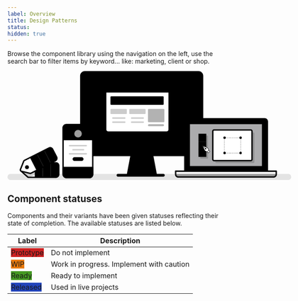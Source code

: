 ```yaml
---
label: Overview
title: Design Patterns
status: 
hidden: true
---
```


Browse the component library using the navigation on the left, use the search bar to filter items by keyword... like: marketing, client or shop.

<svg width="832px" height="320px" style="max-width: 640px" viewBox="0 0 832 320" version="1.1" xmlns="http://www.w3.org/2000/svg" xmlns:xlink="http://www.w3.org/1999/xlink">
    <g id="graphic">
        <rect id="Rectangle" fill-opacity="0.1" fill="var(--color-contrast-higher)"  x="0" y="302" width="832" height="18" rx="9"></rect>
        <rect id="Rectangle" fill="var(--color-contrast-higher)"  x="320" y="302" width="141" height="8" rx="4"></rect>
        <rect id="Rectangle" fill="var(--color-contrast-low)"  x="215" y="2" width="356" height="246" rx="12"></rect>
        <rect id="Rectangle" fill="var(--color-primary-lighter)"  transform="translate(393.315000, 115.831500) rotate(90) translate(-393.315000, -115.831500) " x="302.4835" y="-40.4835" width="181.663" height="312.63"></rect>
        <path d="M521.643762,140 L560,140 L560,248 L508,248 L508,153.617279 C508.001652,146.098124 514.108882,140.002749 521.643762,140 Z" id="Path" fill="#848484"  opacity="0.4" style="mix-blend-mode: multiply;"></path>
        <path d="M240.060041,157 L215,157 L215,232.014519 C215,241.394726 222.954076,249 232.193079,249 L261,249 L261,178.606738 C261.003958,166.909873 251.580829,157 240.060041,157 Z" id="Path" fill="#848484"  opacity="0.4" style="mix-blend-mode: multiply;"></path>
        <path d="M559.990453,250 L227.009547,250 C219.275717,249.991747 213.008273,243.739628 213,236.024708 L213,13.9752917 C213.008273,6.26037219 219.275717,0.00825272895 227.009547,0 L559.990453,0 C567.724283,0.00825272895 573.991727,6.26037219 574,13.9752917 L574,236.024708 C573.991727,243.739628 567.724283,249.991747 559.990453,250 L559.990453,250 Z M227.006974,4 C221.48279,4.00605132 217.006067,8.47149862 217,13.9817688 L217,236.018231 C217.006067,241.528501 221.48279,245.993949 227.006974,246 L559.993026,246 C565.51721,245.993949 569.993933,241.528501 570,236.018231 L570,13.9817688 C569.993933,8.47149862 565.51721,4.00605132 559.993026,4 L227.006974,4 Z" id="Shape" fill="var(--color-contrast-higher)" ></path>
        <path d="M549.998042,209 L238.001958,209 C236.896307,209 236,208.102915 236,206.996305 L236,25.003695 C236,23.8970848 236.896307,23 238.001958,23 L549.998042,23 C551.103693,23 552,23.8970848 552,25.003695 L552,206.996305 C552,208.102915 551.103693,209 549.998042,209 Z M240,205 L548,205 L548,27 L240,27 L240,205 Z" id="Shape" fill="var(--color-contrast-higher)" ></path>
        <rect id="Rectangle" fill="#848484"  opacity="0.32" style="mix-blend-mode: multiply;" x="310" y="61" width="186" height="137" rx="7.045"></rect>
        <rect id="Rectangle" fill="var(--color-contrast-low)"  x="302" y="55" width="186" height="137" rx="7.045"></rect>
        <path d="M480.94976,194 L309.05024,194 C304.054444,193.993922 300.006065,189.936346 300,184.929203 L300,62.0707971 C300.006065,57.0636541 304.054444,53.0060783 309.05024,53 L480.94976,53 C485.945556,53.0060783 489.993935,57.0636541 490,62.0707971 L490,184.929203 C489.993935,189.936346 485.945556,193.993922 480.94976,194 Z M309.048051,57 C306.261461,57.0033162 304.003308,59.2669118 304,62.0602187 L304,184.939781 C304.003308,187.733088 306.261461,189.996684 309.048051,190 L480.951949,190 C483.738767,189.997235 485.997242,187.733317 486,184.939781 L486,62.0612217 C485.997242,59.267686 483.738767,57.0037675 480.951949,57 L309.048051,57 Z" id="Shape" fill="var(--color-contrast-higher)" ></path>
        <polygon id="Path" fill="var(--color-contrast-medium)"  points="436 303 352 303 362.401672 248 425.598328 248"></polygon>
        <polygon id="Path" fill="#848484"  opacity="0.32" style="mix-blend-mode: multiply;" points="428 264 425.158173 249 361.841827 249 359 264"></polygon>
        <path d="M435.991916,305 L352.006078,305 C351.408837,305 350.842683,304.734249 350.46158,304.275254 C350.080478,303.816258 349.92405,303.211653 350.034838,302.625861 L360.433754,247.631156 C360.612658,246.685199 361.440548,246 362.404993,246 L425.595007,246 C426.559074,246.00062 427.386409,246.685569 427.565243,247.631156 L437.965162,302.625861 C438.07595,303.211653 437.919522,303.816258 437.53842,304.275254 C437.157317,304.734249 436.591163,305 435.993922,305 L435.991916,305 Z M354,301 L433,301 L423.375086,250 L363.623913,250 L354,301 Z" id="Shape" fill="var(--color-contrast-higher)" ></path>
        <circle id="Oval" fill="var(--color-contrast-higher)"  cx="393" cy="223" r="6"></circle>
        <rect id="Rectangle" fill="#FFFFFF"  x="288" y="42" width="186" height="137" rx="7.045"></rect>
        <path d="M295.354508,42 L467.123786,42 C470.921414,42 474,45.0586387 474,48.8316607 L474,63 L288,63 L288,49.3058606 C288,45.2707844 291.293116,42 295.354508,42 Z" id="Path" fill="var(--color-contrast-low)" ></path>
        <circle id="Oval" fill="var(--color-contrast-higher)"  cx="306.5" cy="52.5" r="3.5"></circle>
        <circle id="Oval" fill="var(--color-contrast-higher)"  cx="317.5" cy="52.5" r="3.5"></circle>
        <circle id="Oval" fill="var(--color-contrast-higher)"  cx="327.5" cy="52.5" r="3.5"></circle>
        <rect id="Rectangle" fill="var(--color-primary-dark)"  x="302" y="74" width="156" height="25" rx="2"></rect>
        <rect id="Rectangle" fill="var(--color-contrast-higher)"  opacity="0.2" x="302" y="111" width="48" height="15" rx="2"></rect>
        <path d="M466.94976,181 L295.05024,181 C290.054216,180.994473 286.005514,176.936459 286,171.928945 L286,49.0710552 C286.005514,44.0635409 290.054216,40.0055271 295.05024,40 L466.94976,40 C471.945784,40.0055271 475.994486,44.0635409 476,49.0710552 L476,171.928945 C475.994486,176.936459 471.945784,180.994473 466.94976,181 Z M295.048051,44 C292.261233,44.0027645 290.002758,46.266683 290,49.0602187 L290,171.939781 C290.002758,174.733317 292.261233,176.997235 295.048051,177 L466.951949,177 C469.738767,176.997235 471.997242,174.733317 472,171.939781 L472,49.0652338 C471.997242,46.2716981 469.738767,44.0077796 466.951949,44.0050151 L295.048051,44 Z" id="Shape" fill="var(--color-contrast-higher)" ></path>
        <path d="M344.010509,140 L308.989491,140 C307.890726,140 307,139.104569 307,138 C307,136.895431 307.890726,136 308.989491,136 L344.010509,136 C345.109274,136 346,136.895431 346,138 C346,139.104569 345.109274,140 344.010509,140 Z" id="Path" fill="var(--color-contrast-higher)"  opacity="0.2"></path>
        <path d="M344.010509,152 L308.989491,152 C307.890726,152 307,151.104569 307,150 C307,148.895431 307.890726,148 308.989491,148 L344.010509,148 C345.109274,148 346,148.895431 346,150 C346,151.104569 345.109274,152 344.010509,152 Z" id="Path" fill="var(--color-contrast-higher)"  opacity="0.2"></path>
        <rect id="Rectangle" fill="var(--color-contrast-higher)"  opacity="0.2" x="357" y="111" width="48" height="15" rx="2"></rect>
        <path d="M397.989418,140 L364.010582,140 C362.900168,140 362,139.104569 362,138 C362,136.895431 362.900168,136 364.010582,136 L397.989418,136 C399.099832,136 400,136.895431 400,138 C400,139.104569 399.099832,140 397.989418,140 Z" id="Path" fill="var(--color-contrast-higher)"  opacity="0.2"></path>
        <path d="M397.989418,152 L364.010582,152 C362.900168,152 362,151.104569 362,150 C362,148.895431 362.900168,148 364.010582,148 L397.989418,148 C399.099832,148 400,148.895431 400,150 C400,151.104569 399.099832,152 397.989418,152 Z" id="Path" fill="var(--color-contrast-higher)"  opacity="0.2"></path>
        <rect id="Rectangle" fill="var(--color-contrast-higher)"  opacity="0.3" x="412" y="111" width="48" height="39" rx="2"></rect>
        <path d="M456.263785,161.999465 L414.841297,161.999465 C413.832624,162.019912 412.892331,161.452731 412.382427,160.516286 C411.872524,159.579841 411.872524,158.420159 412.382427,157.483714 C412.892331,156.547269 413.832624,155.980088 414.841297,156.000535 L456.263785,156.000535 C457.783223,156.031335 459,157.365178 459,159 C459,160.634822 457.783223,161.968665 456.263785,161.999465 Z" id="Path" fill="var(--color-contrast-higher)"  opacity="0.3"></path>
        <rect id="Rectangle" fill="#FFFFFF"  x="163" y="157" width="87" height="155" rx="10"></rect>
        <path d="M172.811197,157 L241.630026,157 C247.357204,157 252,161.58083 252,167.23157 L252,203 L163,203 L163,166.681241 C163,164.113707 164.033293,161.651243 165.873279,159.83563 C167.713264,158.020017 170.208932,157 172.811197,157 L172.811197,157 Z" id="Path" fill="var(--color-primary-dark)" ></path>
        <path d="M240.040871,314 L172.959129,314 C166.357244,313.992831 161.00714,308.621301 161,301.992977 L161,167.007023 C161.007688,160.378927 166.357472,155.007719 172.959129,155 L240.040871,155 C246.642756,155.007169 251.99286,160.378699 252,167.007023 L252,301.992977 C251.99286,308.621301 246.642756,313.992831 240.040871,314 Z M172.970136,159 C168.5704,159.004963 165.004941,162.585987 165,167.00493 L165,301.99507 C165.004941,306.414013 168.5704,309.995037 172.970136,310 L240.029864,310 C244.429827,309.995587 247.995607,306.414242 248,301.99507 L248,167.00493 C247.995059,162.585987 244.4296,159.004963 240.029864,159 L172.970136,159 Z" id="Shape" fill="var(--color-contrast-higher)" ></path>
        <path d="M163.003986,283 L250,283 L250,302.966185 C250,308.507708 245.587624,313 240.144683,313 L173.314654,313 C167.618028,313 163,308.298331 163,302.498529 L163,283 L163.003986,283 Z" id="Path" fill="var(--color-contrast-low)" ></path>
        <path d="M240.351809,315 L173.30993,315 C166.514531,314.992187 161.007689,309.396246 161,302.4909 L161,283.025437 C161,281.906819 161.892381,281 162.993188,281 L250.006812,281 C251.107619,281 252,281.906819 252,283.025437 L252,303.160307 C251.992316,309.694766 246.782224,314.990514 240.351809,315 Z M165,285 L165,302.508544 C165.005485,307.194338 168.725385,310.992158 173.317236,311 L240.336346,311 C244.566656,310.995518 247.995058,307.497433 248,303.180581 L248,285 L165,285 Z" id="Shape" fill="var(--color-contrast-higher)" ></path>
        <circle id="Oval" fill="var(--color-contrast-higher)"  cx="207" cy="297" r="5"></circle>
        <path d="M231.010809,221 L181.989191,221 C180.890591,221 180,220.104569 180,219 C180,217.895431 180.890591,217 181.989191,217 L231.010809,217 C232.109409,217 233,217.895431 233,219 C233,220.104569 232.109409,221 231.010809,221 Z" id="Path" fill="var(--color-contrast-higher)"  opacity="0.2"></path>
        <path d="M222.998971,233 L192.001029,233 C190.895891,233 190,232.104569 190,231 C190,229.895431 190.895891,229 192.001029,229 L222.998971,229 C224.104109,229 225,229.895431 225,231 C225,232.104569 224.104109,233 222.998971,233 Z" id="Path" fill="var(--color-contrast-higher)"  opacity="0.2"></path>
        <path d="M231.010809,245 L181.989191,245 C180.890591,245 180,244.104569 180,243 C180,241.895431 180.890591,241 181.989191,241 L231.010809,241 C232.109409,241 233,241.895431 233,243 C233,244.104569 232.109409,245 231.010809,245 Z" id="Path" fill="var(--color-contrast-higher)"  opacity="0.2"></path>
        <circle id="Oval" fill="#FFFFFF"  opacity="0.62" cx="207" cy="184" r="11"></circle>
        <path d="M223,258.5 C223,261.537566 220.508387,264 217.434826,264 L196.565174,264 C193.491613,264 191,261.537566 191,258.5 L191,258.5 C191,257.041309 191.586329,255.642363 192.630002,254.610913 C193.673675,253.579463 195.089198,253 196.565174,253 L217.434826,253 C218.910802,253 220.326325,253.579463 221.369998,254.610913 C222.413671,255.642363 223,257.041309 223,258.5 Z" id="Path" fill="var(--color-primary)" ></path>
        <path d="M526.81496,140 L753.44081,140 C757.615635,140 761,143.376424 761,147.541453 L761,293 L519,293 L519,147.796623 C519,143.490895 522.499105,140 526.81496,140 Z" id="Path" fill="var(--color-contrast-low)" ></path>
        <path d="M762.001771,296 L519.998229,296 C518.894638,296 518,295.104569 518,294 L518,148 C518.006057,142.479666 522.475699,138.006062 527.991146,138 L754.008854,138 C759.524073,138.006612 763.993394,142.479894 764,148 L764,294 C764,295.104569 763.105362,296 762.001771,296 L762.001771,296 Z M522,292 L760,292 L760,148 C759.996146,144.687891 757.314569,142.003857 754.005491,142 L527.994509,142 C524.685203,142.003307 522.003304,144.687662 522,148 L522,292 Z" id="Shape" fill="var(--color-contrast-higher)" ></path>
        <rect id="Rectangle" fill="#f1f1f4"  opacity="0.71" transform="translate(641.075000, 216.730500) rotate(90) translate(-641.075000, -216.730500) " x="577" y="109" width="128.15" height="215.461"></rect>
        <rect id="Rectangle" fill="#848484"  opacity="0.32" style="mix-blend-mode: multiply;" x="565" y="189" width="23" height="68" rx="1.963"></rect>
        <rect id="Rectangle" fill="#848484"  opacity="0.32" style="mix-blend-mode: multiply;" x="609" y="180" width="115" height="90" rx="4"></rect>
        <path d="M748.002736,283 L532.997264,283 C531.894206,283 531,282.105171 531,281.001343 L531,153.998657 C531,152.894829 531.894206,152 532.997264,152 L748.002736,152 C749.105794,152 750,152.894829 750,153.998657 L750,281.001343 C750,282.105171 749.105794,283 748.002736,283 Z M535,279 L746,279 L746,156 L535,156 L535,279 Z" id="Shape" fill="var(--color-contrast-higher)" ></path>
        <path d="M493,294 L788,294 L788,303.190192 C788,307.50343 784.419322,311 780.002332,311 L500.997668,311 C496.580678,311 493,307.50343 493,303.190192 L493,294 Z" id="Path" fill="#FFFFFF" ></path>
        <path d="M504.062863,312 L776.937137,312 C782.416508,312 786.980815,307.713706 788,302 L493,302 C494.020186,307.713706 498.583492,312 504.062863,312 Z" id="Path" fill="var(--color-contrast-low)"  opacity="0.4"></path>
        <path d="M780.002875,313 L500.997125,313 C495.478834,312.992977 491.00716,308.606493 491,303.193331 L491,293.961334 C491,292.878119 491.895173,292 492.999425,292 L788.000575,292 C789.104827,292 790,292.878119 790,293.961334 L790,303.193331 C789.99339,308.606717 785.521394,312.993516 780.002875,313 Z M495,296 L495,303.18518 C495.003856,306.395067 497.687096,308.996262 500.998227,309 L780.001773,309 C783.312904,308.996262 785.996144,306.395067 786,303.18518 L786,296 L495,296 Z" id="Shape" fill="var(--color-contrast-higher)" ></path>
        <rect id="Rectangle" fill="var(--color-warning)"  x="560" y="184" width="23" height="23"></rect>
        <rect id="Rectangle" fill="var(--color-primary)"  x="560" y="207" width="23" height="23"></rect>
        <rect id="Rectangle" fill="var(--color-primary-dark)"  x="560" y="229" width="23" height="23"></rect>
        <rect id="Rectangle" fill="#FFFFFF"  x="602" y="173" width="115" height="90" rx="4"></rect>
        <path d="M713.023954,265 L605.976046,265 C602.677159,264.996148 600.003842,262.315736 600,259.008095 L600,176.991905 C600.003842,173.684264 602.677159,171.003852 605.976046,171 L713.023954,171 C716.322841,171.003852 718.996158,173.684264 719,176.991905 L719,259.008095 C718.996706,262.315964 716.323068,264.996697 713.023954,265 Z M605.991442,175 C604.891599,175 604,175.89411 604,176.997051 L604,259.002949 C604,260.10589 604.891599,261 605.991442,261 L713.008558,261 C714.108401,261 715,260.10589 715,259.002949 L715,176.997051 C715,175.89411 714.108401,175 713.008558,175 L605.991442,175 Z" id="Shape" fill="var(--color-contrast-higher)" ></path>
        <g id="Group" opacity="0.3" transform="translate(634, 194)" fill="var(--color-contrast-higher)" >
            <path d="M49.8,48 L48,48 L48,45.6 L48.6,45.6 L48.6,45 L51,45 L51,46.8 C51,47.4627417 50.4627417,48 49.8,48 Z" id="Path"></path>
            <path d="M46,48 L43,48 L43,46 L46,46 L46,48 Z M41,48 L38,48 L38,46 L41,46 L41,48 Z M37,48 L34,48 L34,46 L37,46 L37,48 Z M32,48 L29,48 L29,46 L32,46 L32,48 Z M27,48 L24,48 L24,46 L27,46 L27,48 Z M22,48 L19,48 L19,46 L22,46 L22,48 Z M18,48 L15,48 L15,46 L18,46 L18,48 Z M12.9989503,48 L10,48 L10,46 L13,46 L12.9989503,48 Z M8,48 L5,48 L5,46 L8,46 L8,48 Z" id="Shape"></path>
            <path d="M4,48 L2.2,48 C1.5372583,48 1,47.4627417 1,46.8 L1,45 L3.4,45 L3.4,45.6 L4,45.6 L4,48 Z" id="Path"></path>
            <path d="M3,43 L1,43 L1,40 L3,40 L3,43 Z M3,38 L1,38 L1,35 L3,35 L3,38 Z M3,33 L1,33 L1,30 L3,30 L3,33 Z M3,28 L1,28 L1,25 L3,25 L3,28 Z M3,23 L1,23 L1,20 L3,20 L3,23 Z M3,18 L1,18 L1,15 L3,15 L3,18 Z M3,13 L1,13 L1,10 L3,10 L3,13 Z M3,8 L1,8 L1,5 L3,5 L3,8 Z" id="Shape"></path>
            <path d="M3.4,4 L1,4 L1,2.2 C1,1.5372583 1.5372583,1 2.2,1 L4,1 L4,3.4 L3.4,3.4 L3.4,4 Z" id="Path"></path>
            <path d="M46,3 L43,3 L43,1 L46,1 L46,3 Z M41,3 L38,3 L38,1 L41,1 L41,3 Z M37,3 L34,3 L34,1 L37,1 L37,3 Z M32,3 L29,3 L29,1 L32,1 L32,3 Z M27,3 L24,3 L24,1 L27,1 L27,3 Z M22,3 L19,3 L19,1 L22,1 L22,3 Z M18,3 L15,3 L15,1 L18,1 L18,3 Z M12.9989499,3 L10,3 L10,1 L13,1 L12.9989499,3 Z M8,3 L5,3 L5,1 L8,1 L8,3 Z" id="Shape"></path>
            <path d="M51,4 L48.6,4 L48.6,3.4 L48,3.4 L48,1 L49.8,1 C50.4627417,1 51,1.5372583 51,2.2 L51,4 Z" id="Path"></path>
            <path d="M51,43 L49,43 L49,40 L51,40 L51,43 Z M51,38 L49,38 L49,35 L51,35 L51,38 Z M51,33 L49,33 L49,30 L51,30 L51,33 Z M51,28 L49,28 L49,25 L51,25 L51,28 Z M51,23 L49,23 L49,20 L51,20 L51,23 Z M51,18 L49,18 L49,15 L51,15 L51,18 Z M51,13 L49,13 L49,10 L51,10 L51,13 Z M51,8 L49,8 L49,5 L51,5 L51,8 Z" id="Shape"></path>
        </g>
        <rect id="Rectangle" fill="var(--color-contrast-low)"  x="633" y="192" width="7" height="7" rx="3.5"></rect>
        <rect id="Rectangle" fill="var(--color-contrast-low)"  x="633" y="237" width="7" height="7" rx="3.5"></rect>
        <rect id="Rectangle" fill="var(--color-contrast-low)"  x="680" y="192" width="7" height="7" rx="3.5"></rect>
        <rect id="Rectangle" fill="var(--color-contrast-low)"  x="680" y="237" width="7" height="7" rx="3.5"></rect>
        <polygon id="Path" fill="#FFFFFF"  points="571 218 578.122978 233.38726 585.155971 237 590 232.156724 586.386441 225.123357"></polygon>
        <path d="M585.648697,237.999941 C585.568232,237.999941 585.488891,237.980984 585.417276,237.944291 L578.388751,234.331095 C578.288388,234.28026 578.208229,234.196886 578.161373,234.094595 L571.046949,218.718048 C570.957692,218.525657 570.998055,218.297997 571.148009,218.148026 C571.297964,217.998054 571.525599,217.957688 571.717968,218.046954 L587.095836,225.167223 C587.197915,225.21487 587.281147,225.295265 587.332309,225.395638 L590.944092,232.425956 C591.044438,232.621193 591.007277,232.85889 590.85213,233.014174 L586.010482,237.855351 C585.914051,237.949954 585.783761,238.002003 585.648697,237.999941 Z M579.343535,233.700694 L585.762388,237 L590,232.764123 L586.699895,226.342914 L573,220 L579.343535,233.700694 Z" id="Shape" fill="var(--color-contrast-higher)" ></path>
        <circle id="Oval" fill="var(--color-contrast-higher)"  cx="581" cy="228" r="2"></circle>
        <path d="M579.493622,227 C579.358937,227.00024 579.22968,226.946931 579.134323,226.851815 L571.142457,218.860031 C570.950134,218.660907 570.952885,218.344389 571.148639,218.148637 C571.344393,217.952885 571.660914,217.950135 571.86004,218.142456 L579.851906,226.13424 C579.996573,226.279357 580.039773,226.497237 579.961418,226.686573 C579.883064,226.875909 579.698532,226.999546 579.493622,227 Z" id="Path" fill="var(--color-contrast-higher)" ></path>
        <rect id="Rectangle" fill="#FFFFFF"  transform="translate(589.850196, 236.434974) rotate(-45) translate(-589.850196, -236.434974) " x="586.850196" y="233.989974" width="6" height="4.89"></rect>
        <path d="M588.836567,241 C588.707952,241.000228 588.584521,240.949314 588.493462,240.858471 L585.141888,237.506394 C584.952704,237.317125 584.952704,237.01032 585.141888,236.821051 L589.820328,232.141909 C590.009569,231.952697 590.316328,231.952697 590.505569,232.141909 L593.858112,235.493016 C594.047296,235.682285 594.047296,235.98909 593.858112,236.178359 L589.178702,240.858471 C589.087881,240.949077 588.964846,241 588.836567,241 Z M586,237.197351 L588.802649,240 L593,235.80163 L590.197351,233 L586,237.197351 Z" id="Shape" fill="var(--color-contrast-higher)" ></path>
        <path d="M142.193,269.413805 L61.563,269.413805 C60.6045674,269.406065 59.6761735,269.748124 58.952,270.376 L39.5,287.423 C38.6420957,288.173629 38.1499952,289.258069 38.1499952,290.398 C38.1499952,291.537931 38.6420957,292.622371 39.5,293.373 L58.957,310.682 C59.6565668,311.385402 60.5803501,311.821643 61.568,311.915 L142.198,311.915 C146.763,311.915 150.549,307.707 150.549,303.142 L150.549,277.642 C150.509393,273.064259 146.770807,269.382942 142.193,269.413805 Z M59.45,295.349 C56.7112199,295.349 54.491,293.12878 54.491,290.39 C54.491,287.65122 56.7112199,285.431 59.45,285.431 C62.1887801,285.431 64.409,287.65122 64.409,290.39 C64.4084479,293.128551 62.1885514,295.348448 59.45,295.349 L59.45,295.349 Z" id="Shape" fill="#FFFFFF" ></path>
        <rect id="Rectangle" fill="var(--color-warning-lighter)"  x="80.082" y="269.414" width="23.487" height="42.501"></rect>
        <rect id="Rectangle" fill="var(--color-warning-light)"  x="103.569" y="269.414" width="23.487" height="42.501"></rect>
        <path d="M127.057,269.414 L140.468,269.414 C146.033373,269.414 150.545,273.925627 150.545,279.491 L150.545,301.462 C150.545,307.235585 145.864585,311.916 140.091,311.916 L127.057,311.916 L127.057,269.416 L127.057,269.414 Z" id="Path" fill="var(--color-warning)" ></path>
        <path d="M144.41,271.493 C144.006825,271.436808 143.600056,271.410403 143.193,271.413677 L62.563,271.413677 C61.6045674,271.406065 60.6761735,271.748124 59.952,272.376 L40.5,289.423 C39.6420957,290.173629 39.1499952,291.258069 39.1499952,292.398 C39.1499952,293.537931 39.6420957,294.622371 40.5,295.373 L52.652,306.024 L62.4090002,312 L71.526,308.731 L143.344,272.1 C143.713,271.908 144.068,271.712 144.41,271.493 Z M60.45,297.349 C57.7112199,297.349 55.491,295.12878 55.491,292.39 C55.491,289.65122 57.7112199,287.431 60.45,287.431 C63.1887801,287.431 65.409,289.65122 65.409,292.39 C65.4084479,295.128551 63.1885514,297.348448 60.45,297.349 Z" id="Shape" fill="#848484"  opacity="0.4" style="mix-blend-mode: multiply;"></path>
        <path d="M142.193,313.915 L61.562,313.915 C60.0843861,313.840126 58.685933,313.224366 57.633,312.185 L38.166,294.867 C36.8795503,293.735281 36.1431092,292.104135 36.1450203,290.390736 C36.1469389,288.677336 36.887024,287.047841 38.176,285.919 L57.634,268.872 C58.7229194,267.925266 60.1190853,267.407035 61.562,267.41387 L142.193,267.41387 C147.871861,267.385727 152.502168,271.959223 152.544,277.638 L152.544,303.138 C152.544,308.881 147.707,313.915 142.193,313.915 Z M61.562,271.414814 C61.0895422,271.40847 60.630784,271.573709 60.271,271.88 L40.812,288.928 C40.3879332,289.299226 40.1447049,289.835403 40.1447049,290.399 C40.1447049,290.962597 40.3879332,291.498774 40.812,291.87 L60.28,309.189 C60.6248416,309.553791 61.0709943,309.806994 61.561,309.916 L142.192,309.916 C145.516,309.916 148.543,306.689 148.543,303.144 L148.543,277.644 C148.501257,274.174357 145.661778,271.391659 142.192,271.42 L61.562,271.414814 Z M59.45,297.35 C56.6348518,297.350404 54.0966764,295.654911 53.0190855,293.05417 C51.9414947,290.453428 52.5367159,287.459644 54.5271832,285.46889 C56.5176506,283.478137 59.5113491,282.882486 62.1122457,283.959703 C64.7131422,285.03692 66.409,287.574852 66.409,290.39 C66.4045925,294.231684 63.2916838,297.345041 59.45,297.35 L59.45,297.35 Z M59.45,287.431 C58.2526098,287.430596 57.1729163,288.151628 56.7145081,289.257795 C56.2560999,290.363962 56.5092814,291.637353 57.3559641,292.484036 C58.2026468,293.330719 59.4760381,293.5839 60.582205,293.125492 C61.6883719,292.667084 62.4094045,291.58739 62.4090002,290.39 C62.4067966,288.756703 61.083297,287.433203 59.45,287.431 Z" id="Shape" fill="var(--color-contrast-higher)" ></path>
        <path d="M121.361,225.961 L49.539,262.605 C48.6833508,263.041266 48.0155263,263.773776 47.66,264.666 L38.08,288.7 C37.6590795,289.7589 37.7148265,290.94782 38.2329834,291.962688 C38.7511402,292.977555 39.6814573,293.71995 40.786,294 L65.871,300.352 C66.8018179,300.587805 67.7866125,300.477278 68.642,300.041 L140.465,263.397 C142.417744,262.400804 143.894731,260.669637 144.570998,258.584385 C145.247266,256.499133 145.067409,254.230635 144.071,252.278 L132.48,229.567 C130.40513,225.501053 125.427222,223.886669 121.361,225.961 L121.361,225.961 Z" id="Path" fill="#FFFFFF" ></path>
        <rect id="Rectangle" fill="var(--color-primary)"  transform="translate(106.898815, 256.933734) rotate(-27.031000) translate(-106.898815, -256.933734) " x="95.1568152" y="235.916234" width="23.484" height="42.035"></rect>
        <circle id="Oval" fill="var(--color-contrast-higher)"  cx="57.208" cy="282.287" r="5.792"></circle>
        <rect id="Rectangle" fill="var(--color-primary-light)"  transform="translate(85.980576, 267.606934) rotate(-27.031000) translate(-85.980576, -267.606934) " x="74.238576" y="246.589434" width="23.484" height="42.035"></rect>
        <path d="M116.075164,225.243489 L129.559164,225.243489 C135.082011,225.243489 139.559164,229.720641 139.559164,235.243489 L139.559164,257.278489 C139.559164,262.801336 135.082011,267.278489 129.559164,267.278489 L116.075164,267.278489 L116.075164,225.243489 Z" id="Path" fill="var(--color-primary-dark)"  transform="translate(127.817164, 246.260989) rotate(-27.031000) translate(-127.817164, -246.260989) "></path>
        <path d="M66.843,302.481001 C66.3500819,302.481001 65.8590484,302.420158 65.381,302.3 L40.3,295.947 C38.6360576,295.52567 37.2345483,294.40741 36.4543115,292.878536 C35.6740747,291.349663 35.5908696,289.558626 36.226,287.964 L45.806,263.926 C46.3411517,262.583989 47.3458656,261.482251 48.633,260.826 L120.456,224.182 L120.456,224.182 C122.881006,222.944629 125.698235,222.721269 128.287926,223.561058 C130.877617,224.400846 133.027635,226.234991 134.265,228.66 L145.856,251.378 C148.432031,256.42842 146.426869,262.61089 141.377,265.188 L69.552,301.83 C68.713261,302.258375 67.7848003,302.481001 66.843,302.481001 L66.843,302.481001 Z M122.271,227.742 L50.448,264.387 C50.0244772,264.603158 49.6937007,264.965556 49.517,265.407 L39.938,289.444 C39.728886,289.968521 39.7561497,290.557747 40.012806,291.060717 C40.2694624,291.563686 40.7305727,291.931528 41.278,292.07 L66.362,298.422 C66.8226355,298.537415 67.309449,298.482733 67.733,298.268 L139.556,261.623 C142.638073,260.049939 143.861971,256.27663 142.29,253.194 L130.7,230.477 C129.945148,228.99661 128.633083,227.876755 127.052493,227.363832 C125.471903,226.850909 123.752285,226.986942 122.272,227.742 L122.271,227.742 Z" id="Shape" fill="var(--color-contrast-higher)" ></path>
    </g>
</svg>

## Component statuses

Components and their variants have been given statuses reflecting their state of completion. The available statuses are listed below.

<table class="row-table row-table--expanded@xs" aria-label="Table Example"">
  <head class="row-table__header">
    <tr class='row-table__row'>
      <th class="row-table__cell row-table__cell--th text-left">Label</th>
      <th class="row-table__cell row-table__cell--th text-left">Description</th>
    </tr>
  </thead>
  <tbody>
    <tr class='row-table__row'>
      <td class="row-table__cell">
        <div class="Status Status--tag">
          <label class="Status-label" style="background-color: #cc2222; border-color: #cc2222;">Prototype</label>
        </div>
      </td>
      <td class="row-table__cell">Do not implement</td>
    </tr>
    <tr class='row-table__row'>
      <td class="row-table__cell">
        <div class="Status Status--tag">
          <label class="Status-label" style="background-color: #e97a0c; border-color: #e97a0c;">WIP</label>
        </div>
      </td>
      <td class="row-table__cell">Work in progress. Implement with caution</td>
    </tr>
    <tr class='row-table__row'>
      <td class="row-table__cell">
        <div class="Status Status--tag">
          <label class="Status-label" style="background-color: #449922; border-color: #449922;">Ready</label>
        </div>
      </td>
      <td class="row-table__cell">Ready to implement</td>
    </tr>
    <tr>
      <td class="row-table__cell">
        <div class="Status Status--tag">
          <label class="Status-label" style="background-color: #2244bb; border-color: #2244bb;">Released</label>
        </div>
      </td>
      <td class="row-table__cell">Used in live projects</td>
    </tr>
  </tbody>
</table>
